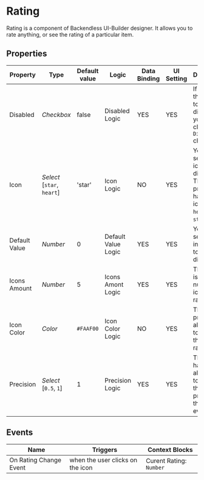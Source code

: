 # Rating
Rating is a component of Backendless UI-Builder designer. It allows you to rate anything, or see the rating of a particular item.

## Properties

| Property      | Type                            | Default value | Logic               | Data Binding | UI Setting | Description
|---------------|---------------------------------|---------------|---------------------|--------------|------------|-----------------------------------------------------------
| Disabled      | *Checkbox*                      | false         | Disabled Logic      | YES          | YES        | If you need the rating to be disabled, you can click on the `Disabled` checkbox.
| Icon          | *Select* <br/>[`star`, `heart`] | 'star'        | Icon Logic          | NO           | YES        | You can select the icon to be displayed. This property has two icons: a `heart` and a `star`.
| Default Value | *Number*                        | 0             | Default Value Logic | YES          | YES        | You can select the initial value to be displayed.
| Icons Amount  | *Number*                        | 5             | Icons Amont Logic   | YES          | YES        | This option is to set the number of icons in the rating.
| Icon Color    | *Color*                         | `#FAAF00`     | Icon Color Logic    | NO           | YES        | This property allows you to change the color of rating icon.
| Precision     | *Select* <br/>[`0.5`, `1`]      | 1             | Precision Logic     | YES          | YES        | This handler allows you to specify the precision of the rating evaluation.

## Events

| Name                    | Triggers                         | Context Blocks                                                                 |
|-------------------------|----------------------------------|--------------------------------------------------------------------------------|
| On Rating Change Event  | when the user clicks on the icon | Curent Rating: `Number`                                                        |
